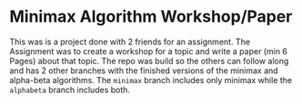 # Minimax Algorithm Workshop/Paper

This was is a project done with 2 friends for an assignment. The Assignment was to create a workshop for a topic and write a paper (min 6 Pages) about that topic.
The repo was build so the others can follow along and has 2 other branches with the finished versions of the minimax and alpha-beta algorithms. The `minimax` branch includes only minimax while the `alphabeta` branch includes both.
